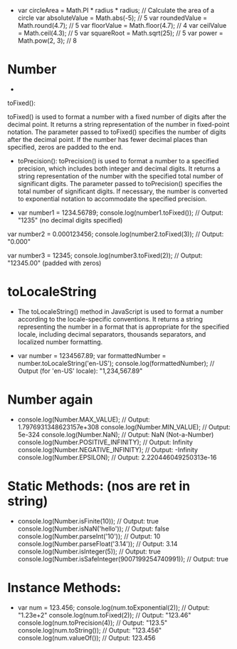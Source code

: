 
- var circleArea = Math.PI * radius * radius; // Calculate the area of a circle
var absoluteValue = Math.abs(-5);            // 5
var roundedValue = Math.round(4.7);          // 5
var floorValue = Math.floor(4.7);            // 4
var ceilValue = Math.ceil(4.3);              // 5
var squareRoot = Math.sqrt(25);              // 5
var power = Math.pow(2, 3);                  // 8

# Number
- 
toFixed():

toFixed() is used to format a number with a fixed number of digits after the decimal point.
It returns a string representation of the number in fixed-point notation.
The parameter passed to toFixed() specifies the number of digits after the decimal point.
If the number has fewer decimal places than specified, zeros are padded to the end.

- toPrecision():
toPrecision() is used to format a number to a specified precision, which includes both integer and decimal digits.
It returns a string representation of the number with the specified total number of significant digits.
The parameter passed to toPrecision() specifies the total number of significant digits.
If necessary, the number is converted to exponential notation to accommodate the specified precision.


- var number1 = 1234.56789;
console.log(number1.toFixed());    // Output: "1235" (no decimal digits specified)

var number2 = 0.000123456;
console.log(number2.toFixed(3));   // Output: "0.000"

var number3 = 12345;
console.log(number3.toFixed(2));   // Output: "12345.00" (padded with zeros)



# toLocaleString
- The toLocaleString() method in JavaScript is used to format a number according to the locale-specific conventions. It returns a string representing the number in a format that is appropriate for the specified locale, including decimal separators, thousands separators, and localized number formatting.

- var number = 1234567.89;
var formattedNumber = number.toLocaleString('en-US');
console.log(formattedNumber); // Output (for 'en-US' locale): "1,234,567.89"



# Number again

- console.log(Number.MAX_VALUE);        // Output: 1.7976931348623157e+308
console.log(Number.MIN_VALUE);        // Output: 5e-324
console.log(Number.NaN);              // Output: NaN (Not-a-Number)
console.log(Number.POSITIVE_INFINITY); // Output: Infinity
console.log(Number.NEGATIVE_INFINITY); // Output: -Infinity
console.log(Number.EPSILON);           // Output: 2.220446049250313e-16


# Static Methods: (nos are ret in string)
- console.log(Number.isFinite(10));      // Output: true
console.log(Number.isNaN('hello'));    // Output: false
console.log(Number.parseInt('10'));    // Output: 10
console.log(Number.parseFloat('3.14')); // Output: 3.14
console.log(Number.isInteger(5));      // Output: true
console.log(Number.isSafeInteger(9007199254740991)); // Output: true

# Instance Methods:
- var num = 123.456;
console.log(num.toExponential(2));     // Output: "1.23e+2"
console.log(num.toFixed(2));           // Output: "123.46"
console.log(num.toPrecision(4));       // Output: "123.5"
console.log(num.toString());           // Output: "123.456"
console.log(num.valueOf());            // Output: 123.456
